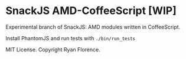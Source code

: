 SnackJS AMD-CoffeeScript [WIP]
==============================

Experimental branch of SnackJS: AMD modules written in CoffeeScript.

Install PhantomJS and run tests with `./bin/run_tests`

MIT License. Copyright Ryan Florence.

